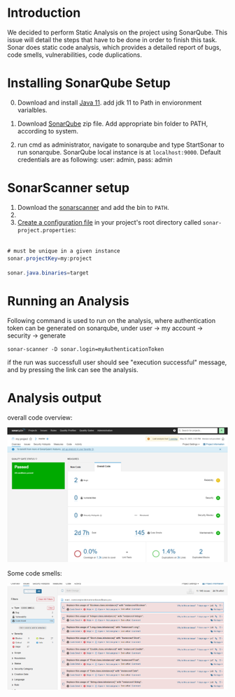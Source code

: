 # Introduction

We decided to perform Static Analysis on the project using SonarQube.  This issue will detail the steps that have to be done in order to finish this task. Sonar does static code analysis, which provides a detailed report of bugs, code smells, vulnerabilities, code duplications.


# Installing SonarQube Setup

0. Download and install [Java 11](https://www.oracle.com/java/technologies/javase/jdk11-archive-downloads.html). 
    add jdk 11 to Path in envioronment varialbles.

1. Download [SonarQube](https://www.sonarqube.org/downloads/) zip file. Add appropriate bin folder to PATH, according to system.

2. run cmd as administrator, navigate to sonarqube and type StartSonar to run sonarqube. SonarQube local instance is at `localhost:9000`. Default credentials are as following: user: admin, pass: admin


# SonarScanner setup

1. Download the [sonarscanner](https://docs.sonarqube.org/latest/analysis/scan/sonarscanner/) and add the bin to `PATH`.
2. 
3. [Create a configuration file](https://docs.sonarqube.org/latest/analysis/scan/sonarscanner/) in your project's root directory called `sonar-project.properties`:

``` java

# must be unique in a given instance
sonar.projectKey=my:project

sonar.java.binaries=target


```

# Running an Analysis

Following command is used to run on the analysis, where authentication token can be generated on sonarqube,
under user -> my account -> security -> generate

```
sonar-scanner -D sonar.login=myAuthenticationToken
```

if the run was successfull user should see "execution successful" message, 
and by pressing the link can see the analysis.

# Analysis output

overall code overview:

![Overview](../images/overall%20overview.PNG)

Some code smells:

![Overview](../images/code-smells.PNG)
